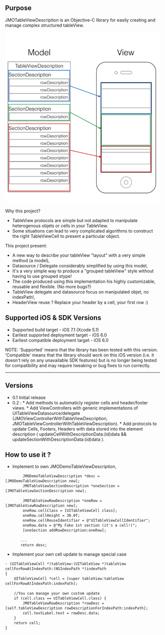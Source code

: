 Purpose
--------------
JMOTableViewDescription is an Objective-C library for easily creating and manage complex structured tableView.

![Image](screenshots/concept.png)

Why this project?
* TableView protocols are simple but not adapted to manipulate heterogenous objets or cells in your TableView.
* Some situations can lead to very complicated algorithms to construct the right TableViewCell to present a particular object.

This project present:
* A new way to describe your tableView "layout" with a very simple method (a model),
* Datasource / Delegate considerably simplified by using this model,
* It's a very simple way to produce a "grouped tableView" style without having to use grouped stype!
* The code produced using this implementation his highly customizable, reusable and flexible. (No more bugs?)
* TableView delegate and datasource focus on manipulated objet, no indexPath!, 
* HeaderView reuse ? Replace your header by a cell, your first row :) 

Supported iOS & SDK Versions
-----------------------------

* Supported build target - iOS 7.1 (Xcode 5.1)
* Earliest supported deployment target - iOS 6.0
* Earliest compatible deployment target - iOS 6.0

NOTE: 'Supported' means that the library has been tested with this version. 'Compatible' means that the library should work on this iOS version (i.e. it doesn't rely on any unavailable SDK features) but is no longer being tested for compatibility and may require tweaking or bug fixes to run correctly.


------------------

Versions
------------------

- 0.1 Initial release
- 0.2 : * Add methods to automaticly register cells and header/footer views.
        * Add ViewControllers with generic implementations of UITableViewDatasource/delegate
          (JMOViewControllerWithTableViewDescription, JMOTableViewControllerWithTableViewDescription).
        * Add protocols to update Cells, Footers, Headers with data stored into the element description
          ( updateCellWithDescriptionData:(id)data && updateSectionWithDescriptionData:(id)data ).

How to use it ?
------------------
 * Implement to own JMODemoTableViewDescription,
```objc
        JMODemoTableViewDescription *desc = [JMODemoTableViewDescription new];
        JMOTableViewSectionDescription *oneSection = [JMOTableViewSectionDescription new];

        JMOTableViewRowDescription *oneRow = [JMOTableViewRowDescription new];
        oneRow.cellClass = [UITableViewCell class];
        oneRow.cellHeight = 30.0f;
        oneRow.cellReuseIdentifier = @"UITableViewCellIdentifier";
        oneRow.data = @"My Fake 1st section (it's a cell!)";
        [oneSection addRowDescription:oneRow];
        
       ...
       return desc;
```
 * Implement your own cell update to manage special case
```objc
- (UITableViewCell *)tableView:(UITableView *)tableView cellForRowAtIndexPath:(NSIndexPath *)indexPath
{
    UITableViewCell *cell = [super tableView:tableView cellForRowAtIndexPath:indexPath];
    
    //You can manage your own custom update
    if (cell.class == UITableViewCell.class) {
        JMOTableViewRowDescription *rowDesc = [self.tableViewDescription rowDescriptionForIndexPath:indexPath];
        cell.textLabel.text = rowDesc.data;
    } 
    return cell;
}
```


